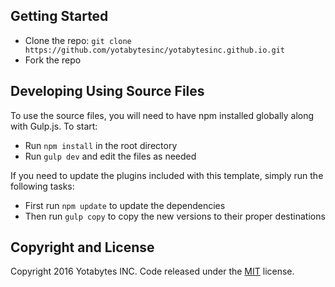 ## Getting Started

* Clone the repo: `git clone https://github.com/yotabytesinc/yotabytesinc.github.io.git`
* Fork the repo

## Developing Using Source Files

To use the source files, you will need to have npm installed globally along with Gulp.js. To start:
* Run `npm install` in the root directory
* Run `gulp dev` and edit the files as needed

If you need to update the plugins included with this template, simply run the following tasks:
* First run `npm update` to update the dependencies
* Then run `gulp copy` to copy the new versions to their proper destinations

## Copyright and License

Copyright 2016 Yotabytes INC. Code released under the [MIT](https://github.com/yotabytesinc/yotabytesinc.github.io/LICENSE) license.
